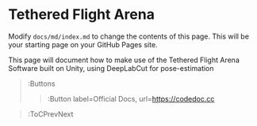 # Tethered Flight Arena

Modify `docs/md/index.md` to change the contents of this page. This will be your starting
page on your GitHub Pages site.

This page will document how to make use of the Tethered Flight Arena Software built on Unity, using DeepLabCut for pose-estimation

> :Buttons
> > :Button label=Official Docs, url=https://codedoc.cc

> :ToCPrevNext
